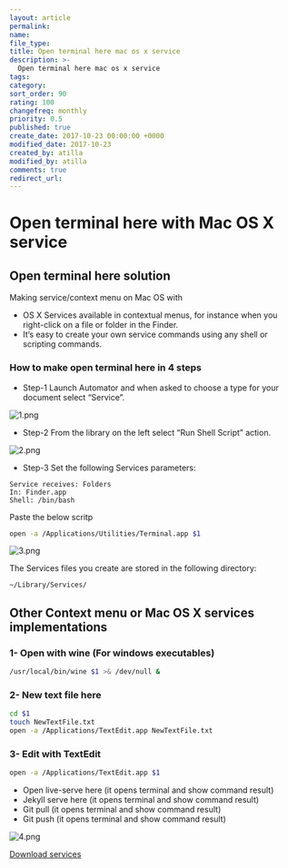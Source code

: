 ```yaml
---
layout: article
permalink:
name:
file_type:
title: Open terminal here mac os x service
description: >-
  Open terminal here mac os x service
tags:  
category:  
sort_order: 90
rating: 100
changefreq: monthly
priority: 0.5
published: true
create_date: 2017-10-23 00:00:00 +0000
modified_date: 2017-10-23
created_by: atilla
modified_by: atilla
comments: true
redirect_url:
---
```


# Open terminal here with Mac OS X service

## Open terminal here solution


Making service/context menu on Mac OS with

- OS X Services available in contextual menus, for instance when you right-click on a file or folder in the Finder.
- It’s easy to create your own service commands using any shell or scripting commands.

### How to make open terminal here in 4 steps

- Step-1 Launch Automator and when asked to choose a type for your document select “Service”.

![1.png]({{site.img}}/osxservices/1.png)

- Step-2 From the library on the left select “Run Shell Script” action.

![2.png]({{site.img}}/osxservices/2.png)


- Step-3 Set the following Services parameters:

```
Service receives: Folders
In: Finder.app
Shell: /bin/bash
```
Paste the below scritp

```bash
open -a /Applications/Utilities/Terminal.app $1
```


![3.png]({{site.img}}/osxservices/3.png)

The Services files you create are stored in the following directory:
```
~/Library/Services/
```


## Other Context menu or Mac OS X services implementations

### 1- Open with wine (For windows executables)

```bash
/usr/local/bin/wine $1 >& /dev/null &
```

### 2- New text file here

```bash
cd $1
touch NewTextFile.txt
open -a /Applications/TextEdit.app NewTextFile.txt
```

### 3- Edit with TextEdit

```bash
open -a /Applications/TextEdit.app $1
```


- Open live-serve here (it opens terminal and show command result)
- Jekyll serve here (it opens terminal and show command result)
- Git pull (it opens terminal and show command result)
- Git push (it opens terminal and show command result)


![4.png]({{site.img}}/osxservices/4.png)


[Download services](/downloads/services.zip)
